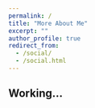 ```yaml
---
permalink: /
title: "More About Me"
excerpt: ""
author_profile: true
redirect_from: 
  - /social/
  - /social.html
---
```


## Working...